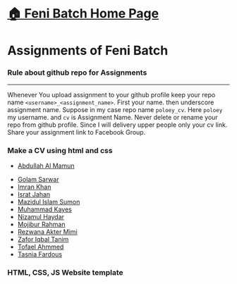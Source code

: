 # [:house: Feni Batch Home Page](http://poloey.github.io/feni)
# Assignments of Feni Batch

### Rule about github repo for Assignments

--------
Whenever You upload assignment to your github profile keep your repo name `<username>_<assignment_name>`. First your name. then underscore assignment name. Suppose in my case repo name `poloey_cv`. Here `poloey` my username. and `cv` is Assignment Name. Never delete or rename your repo from github profile. Since I will delivery upper people only your cv link.    
Share your assignment link to Facebook Group. 



### Make a CV using html and css

* [Abdullah Al Mamun](http://github.com/mamun9ey/mamun9ey_cv)  
<!-- * [Amina Akter Farzana](http://github.com/amina6/amina6_cv)   -->
* [Golam Sarwar](http://github.com/sarwar12/sarwar12_cv)  
* [Imran Khan](http://github.com/imrankhan5/imrankhan5_cv)  
* [Israt Jahan](http://github.com/nishatab/nishatab_cv)  
* [Mazidul Islam Sumon](http://github.com/sumon56/sumon56_cv)  
* [Muhammad Kayes](http://github.com/muhammadk28/muhammadk28_cv)  
* [Nizamul Haydar](http://github.com/haydarkhan/haydarkhan_cv)  
* [Mojibur Rahman](https://github.com/shawon1058/shawon1058_cv)  
* [Rezwana Akter Mimi](https://github.com/rezwanamimi/rezwanamimi_cv)
* [Zafor Iqbal Tanim](https://github.com/zaforiqbaltanim/zaforiqbaltanim_cv)
* [Tofael Ahmmed](https://github.com/tofael49/tofael49_cv)
* [Tasnia Fardous](https://github.com/tasnia844/tasnia844_cv)


### HTML, CSS, JS Website template

